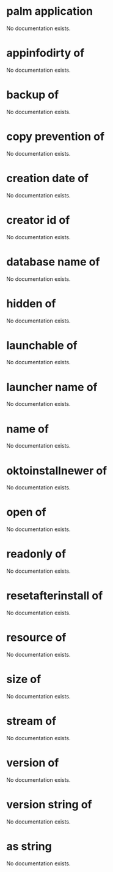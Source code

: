 # palm application

No documentation exists.

# appinfodirty of <palm application>

No documentation exists.

# backup of <palm application>

No documentation exists.

# copy prevention of <palm application>

No documentation exists.

# creation date of <palm application>

No documentation exists.

# creator id of <palm application>

No documentation exists.

# database name of <palm application>

No documentation exists.

# hidden of <palm application>

No documentation exists.

# launchable of <palm application>

No documentation exists.

# launcher name of <palm application>

No documentation exists.

# name of <palm application>

No documentation exists.

# oktoinstallnewer of <palm application>

No documentation exists.

# open of <palm application>

No documentation exists.

# readonly of <palm application>

No documentation exists.

# resetafterinstall of <palm application>

No documentation exists.

# resource of <palm application>

No documentation exists.

# size of <palm application>

No documentation exists.

# stream of <palm application>

No documentation exists.

# version of <palm application>

No documentation exists.

# version string of <palm application>

No documentation exists.

# <palm application> as string

No documentation exists.
